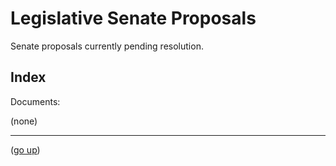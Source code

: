 # Legislative Senate Proposals

Senate proposals currently pending resolution.

## Index

Documents:

(none)


-----
([go up](..))
